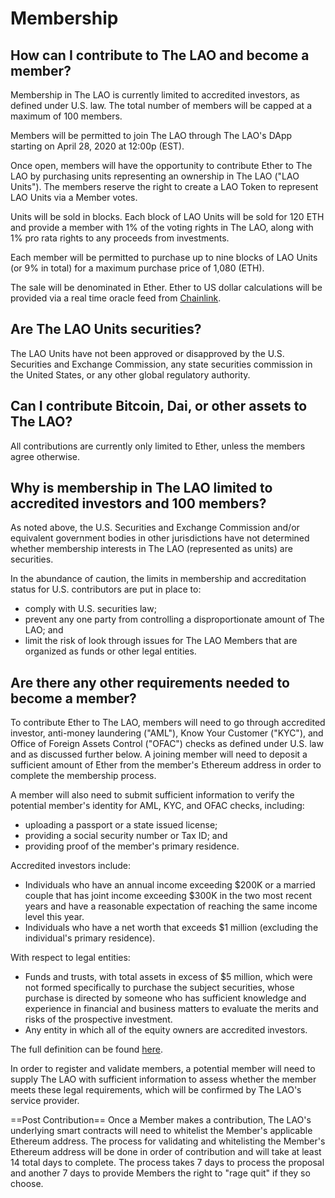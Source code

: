 # Membership

## How can I contribute to The LAO and become a member?

Membership in The LAO is currently limited to accredited investors, as defined under U.S. law. The total number of members will be capped at a maximum of 100 members.

Members will be permitted to join The LAO through The LAO's DApp starting on April 28, 2020 at 12:00p (EST).

Once open, members will have the opportunity to contribute Ether to The LAO by purchasing units representing an ownership in The LAO ("LAO Units"). The members reserve the right to create a LAO Token to represent LAO Units via a Member votes.

Units will be sold in blocks. Each block of LAO Units will be sold for 120 ETH and provide a member with 1% of the voting rights in The LAO, along with 1% pro rata rights to any proceeds from investments.

Each member will be permitted to purchase up to nine blocks of LAO Units (or 9% in total) for a maximum purchase price of 1,080 (ETH).

The sale will be denominated in Ether. Ether to US dollar calculations will be provided via a real time oracle feed from [Chainlink](https://chain.link/).

## Are The LAO Units securities?

The LAO Units have not been approved or disapproved by the U.S. Securities and Exchange Commission, any state securities commission in the United States, or any other global regulatory authority.

## Can I contribute Bitcoin, Dai, or other assets to The LAO?

All contributions are currently only limited to Ether, unless the members agree otherwise.

## Why is membership in The LAO limited to accredited investors and 100 members?

As noted above, the U.S. Securities and Exchange Commission and/or equivalent government bodies in other jurisdictions have not determined whether membership interests in The LAO (represented as units) are securities.

In the abundance of caution, the limits in membership and accreditation status for U.S. contributors are put in place to:

- comply with U.S. securities law;
- prevent any one party from controlling a disproportionate amount of The LAO; and
- limit the risk of look through issues for The LAO Members that are organized as funds or other legal entities.

## Are there any other requirements needed to become a member?

To contribute Ether to The LAO, members will need to go through accredited investor, anti-money laundering ("AML"), Know Your Customer ("KYC"), and Office of Foreign Assets Control ("OFAC") checks as defined under U.S. law and as discussed further below. A joining member will need to deposit a sufficient amount of Ether from the member's Ethereum address in order to complete the membership process.

A member will also need to submit sufficient information to verify the potential member's identity for AML, KYC, and OFAC checks, including:

- uploading a passport or a state issued license;
- providing a social security number or Tax ID; and
- providing proof of the member's primary residence.

Accredited investors include:

- Individuals who have an annual income exceeding $200K or a married couple that has joint income exceeding $300K in the two most recent years and have a reasonable expectation of reaching the same income level this year.
- Individuals who have a net worth that exceeds \$1 million (excluding the individual's primary residence).

With respect to legal entities:

- Funds and trusts, with total assets in excess of \$5 million, which were not formed specifically to purchase the subject securities, whose purchase is directed by someone who has sufficient knowledge and experience in financial and business matters to evaluate the merits and risks of the prospective investment.
- Any entity in which all of the equity owners are accredited investors.

The full definition can be found [here](https://www.sec.gov/fast-answers/answers-accredhtm.html).

In order to register and validate members, a potential member will need to supply The LAO with sufficient information to assess whether the member meets these legal requirements, which will be confirmed by The LAO's service provider.

==Post Contribution==
Once a Member makes a contribution, The LAO's underlying smart contracts will need to whitelist the Member's applicable Ethereum address. The process for validating and whitelisting the Member's Ethereum address will be done in order of contribution and will take at least 14 total days to complete. The process takes 7 days to process the proposal and another 7 days to provide Members the right to "rage quit" if they so choose.
